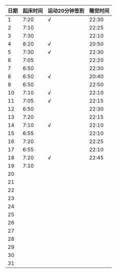 日期|起床时间|运动20分钟签到|睡觉时间
:---------------|:---------------|:---------------|:---------------
1|7:20|√|22:30|
2|7:10| |22:25|
3|7:30| |22:10|
4|8:20|√|20:50|
5|7:30|√|22:30|
6|7:05| |22:20|
7|6:50| |22:30|
8|6:50|√|20:40|
9|6:50| |22:50|
10|7:10|√|22:10|
11|7:05|√|22:15|
12|6:50| |22:30|
13|7:20| |22:15|
14|7:10|√|22:10|
15|6:55| |22:10|
16|7:20| |22:25|
17|6:55| |22:10|
18|7:20|√|22:45|
19|7:10| | |
20| | | |
21| | | |
22| | | |
23| | | |
24| | | |
25| | | |
26| | | |
27| | | |
28| | | |
29| | | |
30| | | |
31| | | |